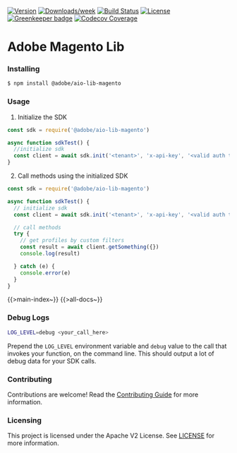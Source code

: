 <!--
Copyright 2019 Adobe. All rights reserved.
This file is licensed to you under the Apache License, Version 2.0 (the "License");
you may not use this file except in compliance with the License. You may obtain a copy
of the License at http://www.apache.org/licenses/LICENSE-2.0

Unless required by applicable law or agreed to in writing, software distributed under
the License is distributed on an "AS IS" BASIS, WITHOUT WARRANTIES OR REPRESENTATIONS
OF ANY KIND, either express or implied. See the License for the specific language
governing permissions and limitations under the License.
-->

[![Version](https://img.shields.io/npm/v/@adobe/aio-lib-magento.svg)](https://npmjs.org/package/@adobe/aio-lib-magento)
[![Downloads/week](https://img.shields.io/npm/dw/@adobe/aio-lib-magento.svg)](https://npmjs.org/package/@adobe/aio-lib-magento)
[![Build Status](https://travis-ci.com/adobe/aio-lib-magento.svg?branch=master)](https://travis-ci.com/adobe/aio-lib-magento)
[![License](https://img.shields.io/badge/License-Apache%202.0-blue.svg)](https://opensource.org/licenses/Apache-2.0) [![Greenkeeper badge](https://badges.greenkeeper.io/adobe/aio-lib-magento.svg)](https://greenkeeper.io/)
[![Codecov Coverage](https://img.shields.io/codecov/c/github/adobe/aio-lib-magento/master.svg?style=flat-square)](https://codecov.io/gh/adobe/aio-lib-magento/)

# Adobe Magento Lib

### Installing

```bash
$ npm install @adobe/aio-lib-magento
```

### Usage
1) Initialize the SDK

```javascript
const sdk = require('@adobe/aio-lib-magento')

async function sdkTest() {
  //initialize sdk
  const client = await sdk.init('<tenant>', 'x-api-key', '<valid auth token>')
}
```

2) Call methods using the initialized SDK

```javascript
const sdk = require('@adobe/aio-lib-magento')

async function sdkTest() {
  // initialize sdk
  const client = await sdk.init('<tenant>', 'x-api-key', '<valid auth token>')

  // call methods
  try {
    // get profiles by custom filters
    const result = await client.getSomething({})
    console.log(result)

  } catch (e) {
    console.error(e)
  }
}
```

{{>main-index~}}
{{>all-docs~}}


### Debug Logs

```bash
LOG_LEVEL=debug <your_call_here>
```

Prepend the `LOG_LEVEL` environment variable and `debug` value to the call that invokes your function, on the command line. This should output a lot of debug data for your SDK calls.

### Contributing

Contributions are welcome! Read the [Contributing Guide](./.github/CONTRIBUTING.md) for more information.

### Licensing

This project is licensed under the Apache V2 License. See [LICENSE](LICENSE) for more information.
